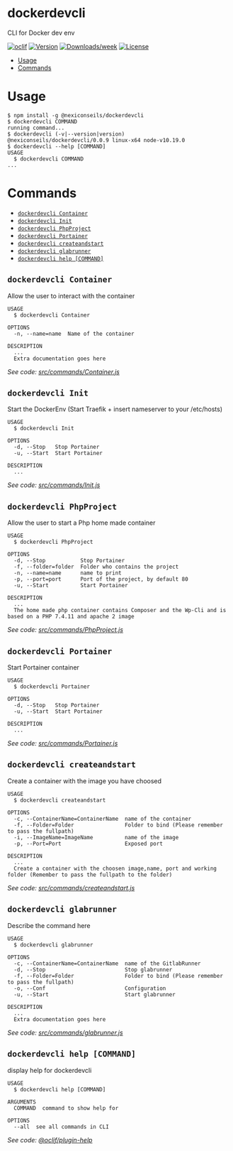 dockerdevcli
============

CLI for Docker dev env

[![oclif](https://img.shields.io/badge/cli-oclif-brightgreen.svg)](https://oclif.io)
[![Version](https://img.shields.io/npm/v/dockerdevcli.svg)](https://npmjs.org/package/dockerdevcli)
[![Downloads/week](https://img.shields.io/npm/dw/dockerdevcli.svg)](https://npmjs.org/package/dockerdevcli)
[![License](https://img.shields.io/npm/l/dockerdevcli.svg)](https://github.com/batleforc/dockerdevcli/blob/master/package.json)

<!-- toc -->
* [Usage](#usage)
* [Commands](#commands)
<!-- tocstop -->
# Usage
<!-- usage -->
```sh-session
$ npm install -g @nexiconseils/dockerdevcli
$ dockerdevcli COMMAND
running command...
$ dockerdevcli (-v|--version|version)
@nexiconseils/dockerdevcli/0.0.9 linux-x64 node-v10.19.0
$ dockerdevcli --help [COMMAND]
USAGE
  $ dockerdevcli COMMAND
...
```
<!-- usagestop -->
# Commands
<!-- commands -->
* [`dockerdevcli Container`](#dockerdevcli-container)
* [`dockerdevcli Init`](#dockerdevcli-init)
* [`dockerdevcli PhpProject`](#dockerdevcli-phpproject)
* [`dockerdevcli Portainer`](#dockerdevcli-portainer)
* [`dockerdevcli createandstart`](#dockerdevcli-createandstart)
* [`dockerdevcli glabrunner`](#dockerdevcli-glabrunner)
* [`dockerdevcli help [COMMAND]`](#dockerdevcli-help-command)

## `dockerdevcli Container`

Allow the user to interact with the container

```
USAGE
  $ dockerdevcli Container

OPTIONS
  -n, --name=name  Name of the container

DESCRIPTION
  ...
  Extra documentation goes here
```

_See code: [src/commands/Container.js](https://github.com/batleforc/dockerdevcli/blob/v0.0.9/src/commands/Container.js)_

## `dockerdevcli Init`

Start the DockerEnv (Start Traefik + insert nameserver to your /etc/hosts)

```
USAGE
  $ dockerdevcli Init

OPTIONS
  -d, --Stop   Stop Portainer
  -u, --Start  Start Portainer

DESCRIPTION
  ...
```

_See code: [src/commands/Init.js](https://github.com/batleforc/dockerdevcli/blob/v0.0.9/src/commands/Init.js)_

## `dockerdevcli PhpProject`

Allow the user to start a Php home made container

```
USAGE
  $ dockerdevcli PhpProject

OPTIONS
  -d, --Stop           Stop Portainer
  -f, --folder=folder  Folder who contains the project
  -n, --name=name      name to print
  -p, --port=port      Port of the project, by default 80
  -u, --Start          Start Portainer

DESCRIPTION
  ...
  The home made php container contains Composer and the Wp-Cli and is based on a PHP 7.4.11 and apache 2 image
```

_See code: [src/commands/PhpProject.js](https://github.com/batleforc/dockerdevcli/blob/v0.0.9/src/commands/PhpProject.js)_

## `dockerdevcli Portainer`

Start Portainer container

```
USAGE
  $ dockerdevcli Portainer

OPTIONS
  -d, --Stop   Stop Portainer
  -u, --Start  Start Portainer

DESCRIPTION
  ...
```

_See code: [src/commands/Portainer.js](https://github.com/batleforc/dockerdevcli/blob/v0.0.9/src/commands/Portainer.js)_

## `dockerdevcli createandstart`

Create a container with the image you have choosed 

```
USAGE
  $ dockerdevcli createandstart

OPTIONS
  -c, --ContainerName=ContainerName  name of the container
  -f, --Folder=Folder                Folder to bind (Please remember to pass the fullpath)
  -i, --ImageName=ImageName          name of the image
  -p, --Port=Port                    Exposed port

DESCRIPTION
  ...
  Create a container with the choosen image,name, port and working folder (Remember to pass the fullpath to the folder)
```

_See code: [src/commands/createandstart.js](https://github.com/batleforc/dockerdevcli/blob/v0.0.9/src/commands/createandstart.js)_

## `dockerdevcli glabrunner`

Describe the command here

```
USAGE
  $ dockerdevcli glabrunner

OPTIONS
  -c, --ContainerName=ContainerName  name of the GitlabRunner
  -d, --Stop                         Stop glabrunner
  -f, --Folder=Folder                Folder to bind (Please remember to pass the fullpath)
  -o, --Conf                         Configuration
  -u, --Start                        Start glabrunner

DESCRIPTION
  ...
  Extra documentation goes here
```

_See code: [src/commands/glabrunner.js](https://github.com/batleforc/dockerdevcli/blob/v0.0.9/src/commands/glabrunner.js)_

## `dockerdevcli help [COMMAND]`

display help for dockerdevcli

```
USAGE
  $ dockerdevcli help [COMMAND]

ARGUMENTS
  COMMAND  command to show help for

OPTIONS
  --all  see all commands in CLI
```

_See code: [@oclif/plugin-help](https://github.com/oclif/plugin-help/blob/v3.2.0/src/commands/help.ts)_
<!-- commandsstop -->
